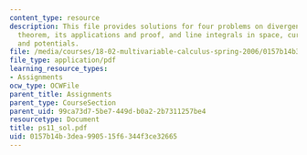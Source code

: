 ```yaml
---
content_type: resource
description: This file provides solutions for four problems on divergence (= Gauss's)
  theorem, its applications and proof, and line integrals in space, curl, exactness
  and potentials.
file: /media/courses/18-02-multivariable-calculus-spring-2006/0157b14b3dea990515f6344f3ce32665_ps11_sol.pdf
file_type: application/pdf
learning_resource_types:
- Assignments
ocw_type: OCWFile
parent_title: Assignments
parent_type: CourseSection
parent_uid: 99ca73d7-5be7-449d-b0a2-2b7311257be4
resourcetype: Document
title: ps11_sol.pdf
uid: 0157b14b-3dea-9905-15f6-344f3ce32665
---
```

